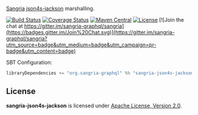 [Sangria](http://sangria-graphql.org/) [json4s-jackson](http://json4s.org) marshalling.

[![Build Status](https://travis-ci.org/sangria-graphql/sangria-json4s-jackson.svg?branch=master)](https://travis-ci.org/sangria-graphql/sangria-json4s-jackson) [![Coverage Status](http://coveralls.io/repos/sangria-graphql/sangria-json4s-jackson/badge.svg?branch=master&service=github)](http://coveralls.io/github/sangria-graphql/sangria-json4s-jackson?branch=master) [![Maven Central](https://maven-badges.herokuapp.com/maven-central/org.sangria-graphql/sangria-json4s-jackson_2.11/badge.svg)](https://maven-badges.herokuapp.com/maven-central/org.sangria-graphql/sangria-json4s-jackson_2.11) [![License](http://img.shields.io/:license-Apache%202-brightgreen.svg)](http://www.apache.org/licenses/LICENSE-2.0.txt) [![Join the chat at https://gitter.im/sangria-graphql/sangria](https://badges.gitter.im/Join%20Chat.svg)](https://gitter.im/sangria-graphql/sangria?utm_source=badge&utm_medium=badge&utm_campaign=pr-badge&utm_content=badge)

SBT Configuration:

```scala
libraryDependencies += "org.sangria-graphql" %% "sangria-json4s-jackson" % "1.0.0"
```

## License

**sangria-json4s-jackson** is licensed under [Apache License, Version 2.0](http://www.apache.org/licenses/LICENSE-2.0).

